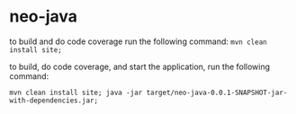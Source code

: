 # neo-java

to build and do code coverage run the following command:
`
mvn clean install site;
`

to build, do code coverage, and start the application, run the following command:

`
mvn clean install site; java -jar target/neo-java-0.0.1-SNAPSHOT-jar-with-dependencies.jar;
`
